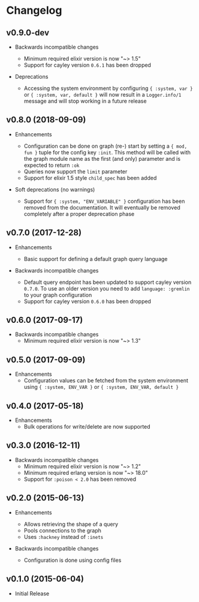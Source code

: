 # Changelog

## v0.9.0-dev

- Backwards incompatible changes
    - Minimum required elixir version is now "~> 1.5"
    - Support for cayley version `0.6.1` has been dropped

- Deprecations
    - Accessing the system environment by configuring `{ :system, var }` or
      `{ :system, var, default }` will now result in a `Logger.info/1` message
      and will stop working in a future release

## v0.8.0 (2018-09-09)

- Enhancements
    - Configuration can be done on graph (re-) start by setting a
      `{ mod, fun }` tuple for the config key `:init`. This method will be
      called with the graph module name as the first (and only) parameter
      and is expected to return `:ok`
    - Queries now support the `limit` parameter
    - Support for elixir 1.5 style `child_spec` has been added

- Soft deprecations (no warnings)
    - Support for `{ :system, "ENV_VARIABLE" }` configuration has been
      removed from the documentation. It will eventually be removed completely
      after a proper deprecation phase

## v0.7.0 (2017-12-28)

- Enhancements
    - Basic support for defining a default graph query language

- Backwards incompatible changes
    - Default query endpoint has been updated to support cayley version `0.7.0`.
      To use an older version you need to add `language: :gremlin` to
      your graph configuration
    - Support for cayley version `0.6.0` has been dropped

## v0.6.0 (2017-09-17)

- Backwards incompatible changes
    - Minimum required elixir version is now "~> 1.3"

## v0.5.0 (2017-09-09)

- Enhancements
    - Configuration values can be fetched from the system environment
      using `{ :system, ENV_VAR }` or `{ :system, ENV_VAR, default }`

## v0.4.0 (2017-05-18)

- Enhancements
    - Bulk operations for write/delete are now supported

## v0.3.0 (2016-12-11)

- Backwards incompatible changes
    - Minimum required elixir version is now "~> 1.2"
    - Minimum required erlang version is now "~> 18.0"
    - Support for `:poison < 2.0` has been removed

## v0.2.0 (2015-06-13)

- Enhancements
    - Allows retrieving the shape of a query
    - Pools connections to the graph
    - Uses `:hackney` instead of `:inets`

- Backwards incompatible changes
    - Configuration is done using config files

## v0.1.0 (2015-06-04)

- Initial Release
